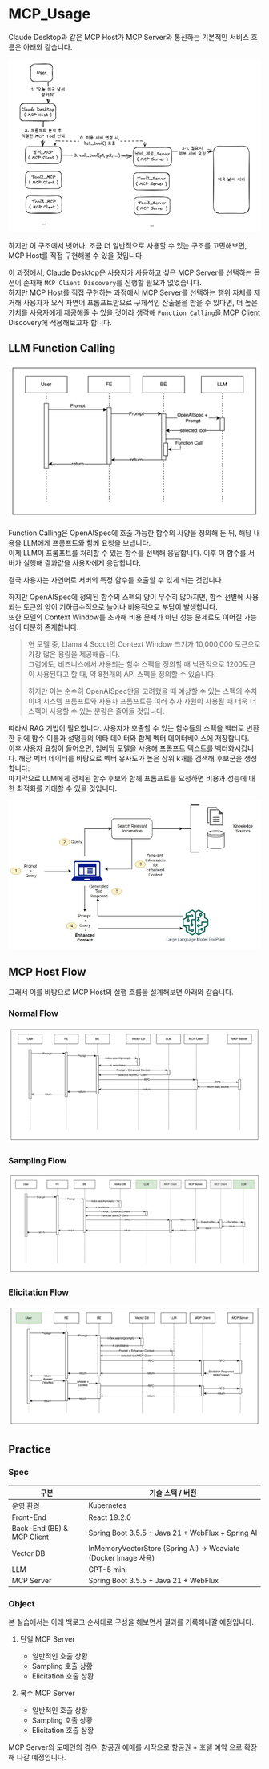 # MCP_Usage

Claude Desktop과 같은 MCP Host가 MCP Server와 통신하는 기본적인 서비스 흐름은 아래와 같습니다.  

![](./assets/images/mcp_flow.png)

하지만 이 구조에서 벗어나, 조금 더 일반적으로 사용할 수 있는 구조를 고민해보면,  
MCP Host를 직접 구현해볼 수 있을 것입니다.

이 과정에서, Claude Desktop은 사용자가 사용하고 싶은 MCP Server를 선택하는 옵션이 존재해 `MCP Client Discovery`를 진행할 필요가 없었습니다.  
하지만 MCP Host를 직접 구현하는 과정에서 MCP Server를 선택하는 행위 자체를 제거해 사용자가 오직 자연어 프롬프트만으로 구체적인 산출물을 받을 수 있다면, 
더 높은 가치를 사용자에게 제공해줄 수 있을 것이라 생각해 `Function Calling`을 MCP Client Discovery에 적용해보고자 합니다.  

## LLM Function Calling

![](./assets/images/function_call.png)

Function Calling은 OpenAISpec에 호출 가능한 함수의 사양을 정의해 둔 뒤, 해당 내용을 LLM에게 프롬프트와 함께 요청을 보냅니다.  
이제 LLM이 프롬프트를 처리할 수 있는 함수를 선택해 응답합니다. 이후 이 함수를 서버가 실행해 결과값을 사용자에게 응답합니다.  

결국 사용자는 자연어로 서버의 특정 함수를 호출할 수 있게 되는 것입니다.  

하지만 OpenAISpec에 정의된 함수의 스펙의 양이 무수히 많아지면, 함수 선별에 사용되는 토큰의 양이 기하급수적으로 늘어나 비용적으로 부담이 발생합니다.  
또한 모델의 Context Window를 초과해 비용 문제가 아닌 성능 문제로도 이어질 가능성이 다분히 존재합니다.  

> 현 모델 중, Llama 4 Scout의 Context Window 크기가 10,000,000 토큰으로 가장 많은 용량을 제공해줍니다.  
> 그럼에도, 비즈니스에서 사용되는 함수 스펙을 정의할 때 낙관적으로 1200토큰이 사용된다고 할 때, 약 8천개의 API 스펙을 정의할 수 있습니다.  
> 
> 하지만 이는 순수히 OpenAISpec만을 고려했을 때 예상할 수 있는 스펙의 수치이며 시스템 프롬프트와 사용자 프롬프트등 여러 추가 자원이 사용될 때 더욱 더 스펙이 사용할 수 있는 분량은 줄어들 것입니다.

따라서 RAG 기법이 필요합니다. 사용자가 호출할 수 있는 함수들의 스펙을 벡터로 변환한 뒤에 함수 이름과 설명등의 메타 데이터와 함께 벡터 데이터베이스에 저장합니다.  
이후 사용자 요청이 들어오면, 임베딩 모델을 사용해 프롬프트 텍스트를 벡터화시킵니다. 해당 벡터 데이터를 바탕으로 벡터 유사도가 높은 상위 k개를 검색해 후보군을 생성합니다.  
마지막으로 LLM에게 정제된 함수 후보와 함께 프롬프트를 요청하면 비용과 성능에 대한 최적화를 기대할 수 있을 것입니다. 

![AWS 검색 증강 생성(RAG)이란 무엇인가요?](./assets/images/rag_explain.png)

## MCP Host Flow

그래서 이를 바탕으로 MCP Host의 실행 흐름을 설계해보면 아래와 같습니다.  

### Normal Flow

![](./assets/images/mcp_normal.png)

### Sampling Flow

![](./assets/images/mcp_sampling_flow.png)

### Elicitation Flow

![](./assets/images/mcp_elicitation_flow.png)

## Practice

### Spec

| 구분                 | 기술 스택 / 버전 |
|--------------------|----------------|
| 운영 환경              | Kubernetes |
| Front-End          | React 19.2.0 |
| Back-End (BE) & MCP Client    | Spring Boot 3.5.5 + Java 21 + WebFlux + Spring AI |
| Vector DB          | InMemoryVectorStore (Spring AI) → Weaviate (Docker Image 사용) |
| LLM                | GPT-5 mini |
| MCP Server | Spring Boot 3.5.5 + Java 21 + WebFlux |



### Object

본 실습에서는 아래 백로그 순서대로 구성을 해보면서 결과를 기록해나갈 예정입니다.  

1. 단일 MCP Server 
   - 일반적인 호출 상황
   - Sampling 호출 상황
   - Elicitation 호출 상황

2. 복수 MCP Server
   - 일반적인 호출 상황
   - Sampling 호출 상황
   - Elicitation 호출 상황

MCP Server의 도메인의 경우, 항공권 예매를 시작으로 항공권 + 호텔 예약 으로 확장해 나갈 예정입니다.